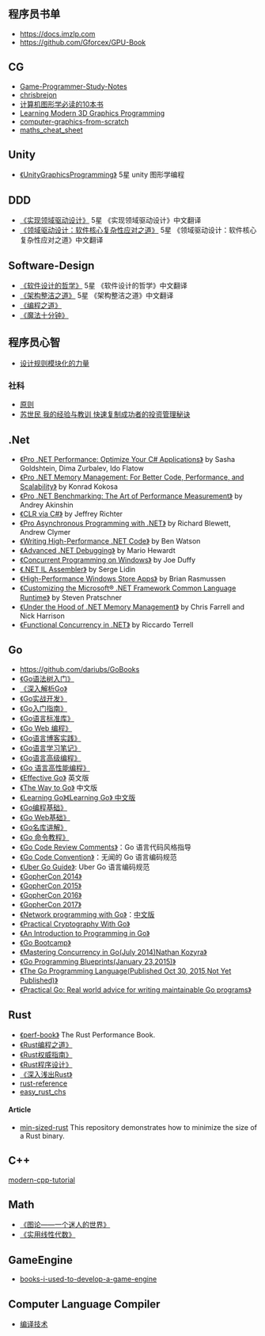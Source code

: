 ## 程序员书单
- https://docs.imzlp.com
- https://github.com/Gforcex/GPU-Book
## CG
- [Game-Programmer-Study-Notes](https://github.com/QianMo/Game-Programmer-Study-Notes)
- [chrisbrejon](https://chrisbrejon.com/) 
- [计算机图形学必读的10本书 ](https://www.msra.cn/zh-cn/news/features/book-recommendation-computer-graphics)
- [Learning Modern 3D Graphics Programming](https://paroj.github.io/gltut/)
- [computer-graphics-from-scratch](https://gabrielgambetta.com/computer-graphics-from-scratch/)
- [maths_cheat_sheet](https://antongerdelan.net/teaching/3dprog1/maths_cheat_sheet.pdf)
## Unity
- [《UnityGraphicsProgramming》](https://github.com/IndieVisualLab) 5星 unity 图形学编程
## DDD
- [《实现领域驱动设计》](https://github.com/gdut-yy/Implementing-Domain-Driven-Design-zh) 5星 《实现领域驱动设计》中文翻译
- [《领域驱动设计：软件核心复杂性应对之道》](https://github.com/gdut-yy/Domain-Driven-Design-zh)  5星 《领域驱动设计：软件核心复杂性应对之道》中文翻译
## Software-Design
- [《软件设计的哲学》](https://github.com/gdut-yy/A-Philosophy-of-Software-Design-zh)  5星 《软件设计的哲学》中文翻译
- [《架构整洁之道》](https://github.com/gdut-yy/Clean-Architecture-zh) 5星 《架构整洁之道》中文翻译
- [《编程之道》](https://github.com/yikeke/tao-of-programming)
- [《魔法十分钟》](https://github.com/goldimax/magic-in-ten-mins)
## 程序员心智
- [设计规则模块化的力量](https://book.douban.com/subject/1737636/)
### 社科
- [原则](https://item.jd.com/49644339448.html)
- [苏世民 我的经验与教训 快速复制成功者的投资管理秘诀 ](https://item.jd.com/12810476.html)
## .Net
* [《Pro .NET Performance: Optimize Your C# Applications》](https://www.amazon.com/dp/1430244585) by Sasha Goldshtein, Dima Zurbalev, Ido Flatow
* [《Pro .NET Memory Management: For Better Code, Performance, and Scalability》](https://prodotnetmemory.com) by Konrad Kokosa
* [《Pro .NET Benchmarking: The Art of Performance Measurement》](https://aakinshin.net/prodotnetbenchmarking/) by Andrey Akinshin
* [《CLR via C#》](https://www.amazon.com/dp/0735667454) by Jeffrey Richter
* [《Pro Asynchronous Programming with .NET》](https://www.amazon.com/dp/1430259205) by Richard Blewett, Andrew Clymer
* [《Writing High-Performance .NET Code》](https://www.amazon.com/dp/0990583457) by Ben Watson
* [《Advanced .NET Debugging》](https://www.amazon.com/dp/0321578899) by Mario Hewardt
* [《Concurrent Programming on Windows》](https://www.amazon.com/dp/032143482X) by Joe Duffy
* [《.NET IL Assembler》](https://www.amazon.com/dp/1430267615) by Serge Lidin
* [《High-Performance Windows Store Apps》](https://www.amazon.com/dp/0735682631) by Brian Rasmussen
* [《Customizing the Microsoft® .NET Framework Common Language Runtime》](https://www.amazon.com/dp/0735619883) by Steven Pratschner
* [《Under the Hood of .NET Memory Management》](https://www.red-gate.com/library/under-the-hood-of-net-memory-management) by Chris Farrell and Nick Harrison 
* [《Functional Concurrency in .NET》](https://www.manning.com/books/functional-concurrency-in-dotnet) by Riccardo Terrell
## Go
- https://github.com/dariubs/GoBooks
- [《Go语法树入门》](https://github.com/chai2010/go-ast-book)
- [《深入解析Go》](https://github.com/tiancaiamao/go-internals)
- [《Go实战开发》](https://github.com/astaxie/Go-in-Action)
- [《Go入门指南》](https://github.com/Unknwon/the-way-to-go_ZH_CN)
- [《Go语言标准库》](https://github.com/polaris1119/The-Golang-Standard-Library-by-Example)
- [《Go Web 编程》](https://github.com/astaxie/build-web-application-with-golang)
- [《Go语言博客实践》](https://github.com/achun/Go-Blog-In-Action)
- [《Go语言学习笔记》](https://github.com/qyuhen/book)
- [《Go语言高级编程》](https://github.com/chai2010/advanced-go-programming-book)
- [《Go 语言高性能编程》](https://geektutu.com/post/high-performance-go.html)
- [《Effective Go》](https://golang.org/doc/effective_go.html) 英文版
- [《The Way to Go》](https://github.com/Unknwon/the-way-to-go_ZH_CN) 中文版
- [《Learning Go》](https://github.com/miekg/gobook)[《Learning Go》 中文版](https://github.com/mikespook/Learning-Go-zh-cn) 
- [《Go编程基础》](https://github.com/Unknwon/go-fundamental-programming)
- [《Go Web基础》](https://github.com/Unknwon/go-web-foundation)
- [《Go名库讲解》](https://github.com/Unknwon/go-rock-libraries-showcases)
- [《Go 命令教程》](https://github.com/hyper-carrot/go_command_tutorial)
- [《Go Code Review Comments》](https://code.google.com/p/go-wiki/wiki/CodeReviewComments)：Go 语言代码风格指导
- [《Go Code Convention》](https://github.com/Unknwon/go-code-convention)：无闻的 Go 语言编码规范
- [《Uber Go Guide》](https://github.com/xxjwxc/uber_go_guide_cn): Uber Go 语言编码规范
- [《GopherCon 2014》](https://github.com/gophercon/2014-talks)
- [《GopherCon 2015》](https://github.com/gophercon/2015-talks)
- [《GopherCon 2016》](https://github.com/gophercon/2016-talks)
- [《GopherCon 2017》](https://github.com/gophercon/2017-talks)
- [《Network programming with Go》](http://jan.newmarch.name/go/)：[中文版](https://github.com/astaxie/NPWG_zh)
- [《Practical Cryptography With Go》](https://leanpub.com/gocrypto/read#leanpub-auto-select-bibliography)
- [《An Introduction to Programming in Go》](http://www.golang-book.com/)
- [《Go Bootcamp》](http://www.golangbootcamp.com/book)
- [《Mastering Concurrency in Go(July 2014)Nathan Kozyra》](https://www.packtpub.com/application-development/mastering-concurrency-go)
- [《Go Programming Blueprints(January 23,2015)》](https://www.packtpub.com/application-development/go-programming-blueprints)
- [《The Go Programming Language(Published Oct 30, 2015,Not Yet Published)》](http://www.gopl.io/)
- [《Practical Go: Real world advice for writing maintainable Go programs》](https://dave.cheney.net/practical-go/presentations/qcon-china.html) 
## Rust
- [《perf-book》](https://github.com/nnethercote/perf-book) The Rust Performance Book.
- [《Rust编程之道》](https://item.jd.com/12479415.html)
- [《Rust权威指南》](https://item.jd.com/12878638.html)
- [《Rust程序设计》](https://item.jd.com/12971660.html)
- [《深入浅出Rust》](https://item.jd.com/31846262388.html)
- [rust-reference](https://minstrel1977.gitee.io/rust-reference/type-layout.html)
- [easy_rust_chs](https://github.com/kumakichi/easy_rust_chs)
#### Article
- [min-sized-rust](https://github.com/johnthagen/min-sized-rust)  This repository demonstrates how to minimize the size of a Rust binary.
## C++
[modern-cpp-tutorial](https://github.com/changkun/modern-cpp-tutorial)
## Math
- [《图论——一个迷人的世界》](https://book.douban.com/subject/27038320/)
- [《实用线性代数》](https://book.douban.com/subject/26336485/)
## GameEngine
- [books-i-used-to-develop-a-game-engine](https://www.haroldserrano.com/blog/books-i-used-to-develop-a-game-engine)
## Computer Language Compiler
- [编译技术](https://parsing-techniques.duguying.net) 